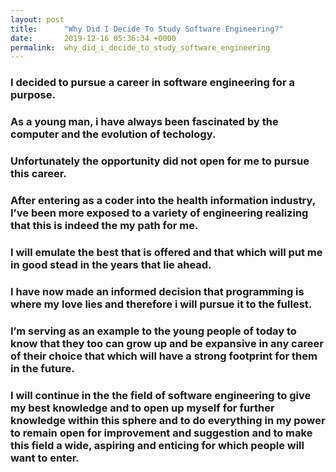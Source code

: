 ```yaml
---
layout: post
title:      "Why Did I Decide To Study Software Engineering?"
date:       2019-12-16 05:36:34 +0000
permalink:  why_did_i_decide_to_study_software_engineering
---
```



### I decided to pursue a career in software engineering for a purpose.
### As a young man, i have always been fascinated by the computer and the evolution of techology.
### Unfortunately the opportunity did not open for me to pursue this career.

### After entering as a coder into the health information industry, I’ve been more exposed to a variety of engineering realizing that this is indeed the my path for me.

### I will emulate the best that is offered and that which will put me in good stead in the years that lie ahead.

### I have now made an informed decision that programming is where my love lies and therefore i will pursue it to the fullest.

### I’m serving as an example to the young people of today to know that they too can grow up and be expansive in any career of their choice that which will have a strong footprint for them in the future.

### I will continue in the the field of software engineering to give my best knowledge and to open up myself for further knowledge within this sphere and to do everything in my power to remain open for improvement and suggestion and to make this field a wide, aspiring and enticing for which people will want to enter.
